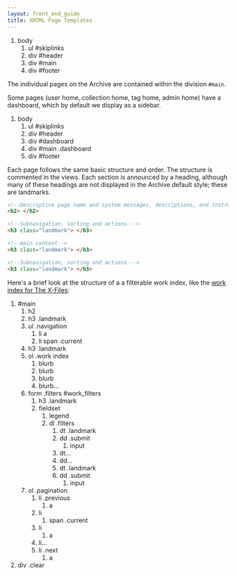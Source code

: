 ```yaml
---
layout: front_end_guide
title: XHTML Page Templates
---
```

<ol class="diagram">
<li>body
<ol>
<li>ul #skiplinks</li>
<li>div #header</li>
<li class="emphasize">div #main</li>
<li>div #footer</li>
</ol></li>
</ol>

The individual pages on the Archive are contained within the division `#main`.

Some pages (user home, collection home, tag home, admin home) have a dashboard, which by default we display as a sidebar.

<ol class="diagram">
<li>body
<ol>
<li>ul #skiplinks</li>
<li>div #header</li>
<li>div #dashboard</li>
<li class="emphasize">div #main	.dashboard</li>
<li>div #footer</li>
</ol></li>
</ol>

Each page follows the same basic structure and order. The structure is commented in the views. Each section is announced by a heading, although many of these headings are not displayed in the Archive default style; these are landmarks.

```html
<!--Descriptive page name and system messages, descriptions, and instructions.-->
<h2> </h2>

<!--Subnavigation, sorting and actions.-->
<h3 class="landmark"> </h3>

<!--main content-->
<h3 class="landmark"> </h3>

<!--Subnavigation, sorting and actions.-->
<h3 class="landmark"> </h3>
```

Here's a brief look at the structure of a a filterable work index, like the [work index for The X-Files](http://archiveofourown.org/tags/The%20X-Files/works):

<ol class="diagram">
<li>#main
<ol>
<li>h2</li>
<li>h3 .landmark</li>
<li>ul .navigation
<ol>
<li>li <span>a</span></li>
<li>li <span>span .current</span></li>
</ol>
</li>
<li>h3 .landmark</li>
<li>ol .work index
<ol>
<li>blurb</li>
<li>blurb</li>
<li>blurb</li>
<li>blurb...</li>
</ol>
</li>
<li>form .filters #work_filters
<ol>
<li>h3 .landmark</li>
<li>fieldset
<ol>
<li>legend</li>
<li>dl .filters
<ol>
<li>dt .landmark</li>
<li>dd .submit
<ol>
<li>input</li>
</ol>
</li>
<li>dt...</li>
<li>dd...</li>
<li>dt .landmark</li>
<li>dd .submit
<ol>
<li>input</li>
</ol>
</li>
</ol>
</li>
</ol>
</li>
</ol>
</li>
<li>ol .pagination
<ol>
<li>li .previous
<ol>
<li>a</li>
</ol>
</li>
<li>li
<ol>
<li>span .current</li>
</ol>
</li>
<li>li
<ol>
<li>a</li>
</ol>
</li>
<li>li...</li>
<li>li .next
<ol>
<li>a</li>
</ol>
</li>
</ol>
</li>
</ol>
<li>div .clear</li>
</ol>
